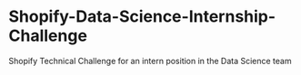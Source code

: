 # Shopify-Data-Science-Internship-Challenge
Shopify Technical Challenge for an intern position in the Data Science team
